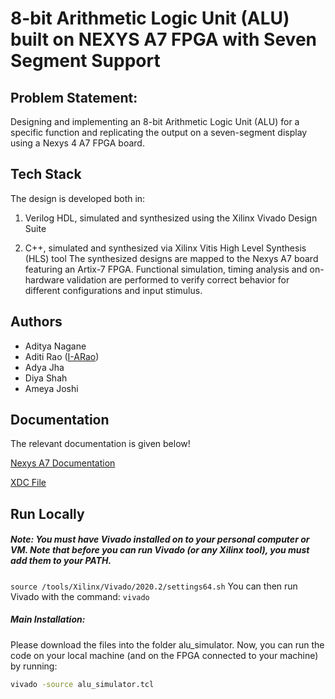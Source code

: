 # 8-bit Arithmetic Logic Unit (ALU) built on NEXYS A7 FPGA with Seven Segment Support

## Problem Statement:

Designing and implementing an 8-bit Arithmetic Logic Unit (ALU) for a specific function and replicating the output on a seven-segment display using a Nexys 4 A7 FPGA board.

## Tech Stack

The design is developed both in:

1. Verilog HDL, simulated and synthesized using the Xilinx Vivado Design Suite

2. C++, simulated and synthesized via Xilinx Vitis High Level Synthesis (HLS) tool
The synthesized designs are mapped to the Nexys A7 board featuring an Artix-7 FPGA. 
Functional simulation, timing analysis and on-hardware validation are performed to verify correct behavior for different configurations and input stimulus.

## Authors

- Aditya Nagane
- Aditi Rao ([I-ARao](https://github.com/I-ARao))
- Adya Jha
- Diya Shah
- Ameya Joshi

## Documentation

The relevant documentation is given below!

[Nexys A7 Documentation](https://digilent.com/reference/programmable-logic/nexys-a7/start)

[XDC File](https://github.com/Digilent/digilent-xdc/blob/master/Nexys-A7-100T-Master.xdc)



## Run Locally

##### Note: You must have Vivado installed on to your personal computer or VM. Note that before you can run Vivado (or any Xilinx tool), you must add them to your PATH.
```source /tools/Xilinx/Vivado/2020.2/settings64.sh```
You can then run Vivado with the command:
```vivado```

##### Main Installation:

Please download the files into the folder alu_simulator. Now, you can run the code on your local machine (and on the FPGA connected to your machine) by running:

```bash
vivado -source alu_simulator.tcl
```







